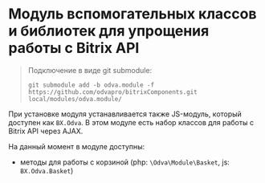 # Модуль вспомогательных классов и библиотек для упрощения работы с Bitrix API

> Подключение в виде git submodule:
>
> ```git submodule add -b odva.module -f https://github.com/odvapro/bitrixComponents.git local/modules/odva.module/```

При установке модуля устанавливается также JS-модуль, который доступен как ```BX.Odva```. В этом модуле есть набор классов для работы с Bitrix API через AJAX.

На данный момент в модуле доступны:

- методы для работы с корзиной (php: ```\Odva\Module\Basket```, js: ```BX.Odva.Basket```)